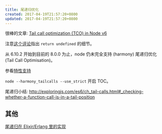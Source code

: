 ```yaml
---
title: 尾递归优化
created: 2017-04-19T21:57:20+0800
updated: 2017-04-19T21:57:20+0800
---
```



很棒的文章: [Tail call optimization (TCO) in Node v6](https://medium.com/@dai_shi/tail-call-optimization-tco-in-node-v6-e2492c9d5b7c)

注意[这个评论][1]指出 `return undefined` 的细节。


从 6.10.2 开始到目前的 8.0.0 为止，node 仍未完全支持 (harmony) 尾递归优化 (Tail Call Optimisation)。

参看[特性支持](http://node.green/#ES2015-optimisation-proper-tail-calls--tail-call-optimisation-)

`node --harmony_tailcalls --use_strict` 开启 TOC。

尾递归小结: http://exploringjs.com/es6/ch_tail-calls.html#_checking-whether-a-function-call-is-in-a-tail-position


## 其他

[尾递归在 Elixir/Erlang 里的实现](../elixir/tail-call-optimization.md)


[1]: https://medium.com/@rauschma/f-x-1-is-not-a-tail-call-here-1020f3b7a390

